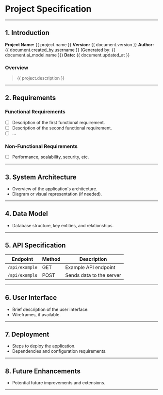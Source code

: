 # Project Specification

---

## 1. Introduction

**Project Name:** {{ project.name }}
**Version:** {{ document.version }}
**Author:** {{ document.created_by.username }} (Generated by: {{ document.ai_model.name }})
**Date:** {{ document.updated_at }}

### Overview

> {{ project.description }}

---

## 2. Requirements

### Functional Requirements

- [ ] Description of the first functional requirement.
- [ ] Description of the second functional requirement.
- [ ] ...

### Non-Functional Requirements

- [ ] Performance, scalability, security, etc.

---

## 3. System Architecture

- Overview of the application's architecture.
- Diagram or visual representation (if needed).

---

## 4. Data Model

- Database structure, key entities, and relationships.

---

## 5. API Specification

| Endpoint | Method | Description |
|----------|--------|-------------|
| `/api/example` | GET | Example API endpoint |
| `/api/example` | POST | Sends data to the server |

---

## 6. User Interface

- Brief description of the user interface.
- Wireframes, if available.

---

## 7. Deployment

- Steps to deploy the application.
- Dependencies and configuration requirements.

---

## 8. Future Enhancements

- Potential future improvements and extensions.

---
